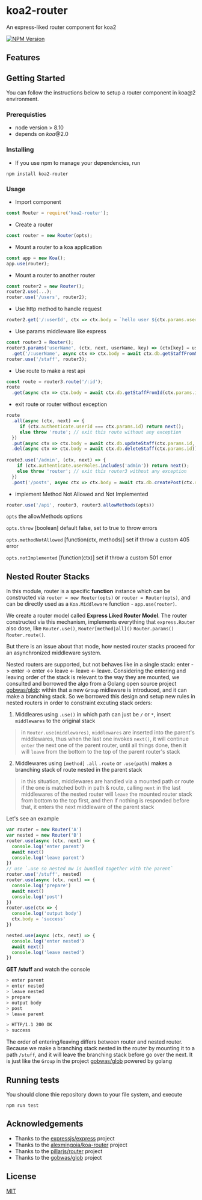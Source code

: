# koa2-router
An express-liked router component for koa2

  [![NPM Version][npm-image]][npm-url]

## Features

## Getting Started
You can follow the instructions below to setup a router component in koa@2 environment. 

### Prerequisties
* node version > 8.10
* depends on *koa*@2.0

### Installing
* If you use npm to manage your dependencies, run
```
npm install koa2-router
```

### Usage
* Import component
```javascript
const Router = require('koa2-router');
```

* Create a router
```javascript
const router = new Router(opts);
```

* Mount a router to a koa application
```javascript
const app = new Koa();
app.use(router);
```

* Mount a router to another router
```javascript
const router2 = new Router();
router2.use(...);
router.use('/users', router2);
```

* Use http method to handle request
```javascript
router2.get('/:userId', ctx => ctx.body = `hello user ${ctx.params.userId}`);
```

* Use params middleware like express
```javascript
const router3 = Router();
router3.params('userName', (ctx, next, userName, key) => (ctx[key] = userName, next()))
  .get('/:userName', async ctx => ctx.body = await ctx.db.getStaffFromName(ctx.userName));
router.use('/staff', router3);
```

* Use route to make a rest api
```javascript
const route = router3.route('/:id');
route
  .get(async ctx => ctx.body = await ctx.db.getStaffFromId(ctx.params.id));
```

* exit route or router without exception
```javascript
route
  .all(async (ctx, next) => {
     if (ctx.authenticate.userId === ctx.params.id) return next();
     else throw 'route'; // exit this route without any exception
  })   
  .put(async ctx => ctx.body = await ctx.db.updateStaff(ctx.params.id, ctx.request.body))
  .del(async ctx => ctx.body = await ctx.db.deleteStaff(ctx.params.id));
  
route3.use('/admin', (ctx, next) => {
    if (ctx.authenticate.userRoles.includes('admin')) return next();
    else throw 'router'; // exit this router3 without any exception
  })
  .post('/posts', async ctx => ctx.body = await ctx.db.createPost(ctx.request.body, ctx.authenticate.userId));
```

* implement Method Not Allowed and Not Implemented
```javascript
router.use('/api', router3, router3.allowMethods(opts))
```

`opts` the allowMethods options

`opts.throw` [boolean] default false, set to true to throw errors

`opts.methodNotAllowed` [function(ctx, methods)] set if throw a custom 405 error

`opts.notImplemented` [function(ctx)] set if throw a custom 501 error

## Nested Router Stacks
In this module, router is a specific **function** instance which can be constructed via `router = new Router(opts)` or `router = Router(opts)`, and can be directly used as a `Koa.Middleware` function - `app.use(router)`.

We create a router model called **Express Liked Router Model**. The router constructed via this mechanism, implements everything that `express.Router` also dose, like `Router.use()`, `Router[method|all]()` `Router.params()` `Router.route()`.

But there is an issue about that mode, how nested router stacks proceed for an asynchronized middleware system.

Nested routers are supported, but not behaves like in a single stack: enter -> enter -> enter <-> leave <- leave <- leave. Considering the entering and leaving order of the stack is relevant to the way they are mounted, we consulted and borrowed the algo from a Golang open source project [gobwas/glob][4]: within that a new `Group` midleware is introduced, and it can make a branching stack. So we borrowed this design and setup new rules in nested routers in order to constraint excuting stack orders:

1. Middleares using `.use()` in which path can just be `/` or `*`, insert `middlewares` to the original stack
> in `Router.use(middlewares)`,  `middlewares` are inserted into
> the parent's middlewares, thus when the last one invokes `next()`, it
> will continue `enter` the next one of the parent router, until all
> things done, then it will `leave` from the bottom to the top of the
> parent router's stack

2. Middlewares using `[method]` `.all` `.route` or `.use(path)` makes a branching stack of route nested in the parent stack
> in this situation, middlewares are handled via a mounted path or route
> if the one is matched both in path & route, calling `next` in the
> last middlewares of the nested router will `leave` the mounted router
> stack from bottom to the top first, and then if nothing is responded
> before that, it enters the next middleware of the parent stack

Let's see an example
```javascript
var router = new Router('A')
var nested = new Router('B')
router.use(async (ctx, next) => {
  console.log('enter parent')
  await next()
  console.log('leave parent')
})
// use `.use so nested mw is bundled together with the parent`
router.use('/stuff', nested)
router.use(async (ctx, next) => {
  console.log('prepare')
  await next()
  console.log('post')
})
router.use(ctx => {
  console.log('output body')
  ctx.body = 'success'
})

nested.use(async (ctx, next) => {
  console.log('enter nested')
  await next()
  console.log('leave nested')
})
```

**GET /stuff** and watch the console
```bash
> enter parent
> enter nested
> leave nested
> prepare
> output body
> post
> leave parent

> HTTP/1.1 200 OK
> success
```

The order of entering/leaving differs between router and nested router. Because we make a branching stack nested in the router by mounting it to a path `/stuff`, and it will leave the branching stack before go over the next. It is just like the `Group` in the project [gobwas/glob](4) powered by golang

## Running tests
You should clone thie repository down to your file system, and execute
```
npm run test
```

## Acknowledgements
* Thanks to the [expressjs/express][1] project
* Thanks to the [alexmingoia/koa-router][2] project
* Thanks to the [pillarjs/router][3] project
* Thanks to the [gobwas/glob](4) project

## License
  [MIT](LICENSE)

[npm-image]: https://img.shields.io/npm/v/koa2-router.svg?style=flat-square
[npm-url]: https://npmjs.org/package/koa2-router
[1]: https://github.com/expressjs/express
[2]: https://github.com/alexmingoia/koa-router
[3]: https://github.com/pillarjs/router
[4]: https://github.com/gobwas/glob
